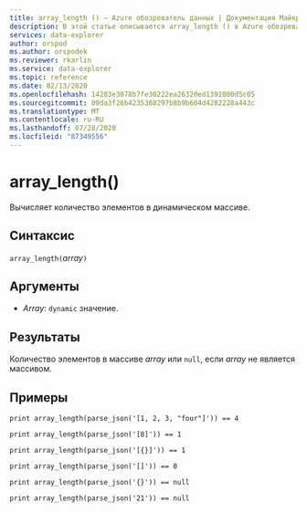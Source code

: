 ```yaml
---
title: array_length () — Azure обозреватель данных | Документация Майкрософт
description: В этой статье описывается array_length () в Azure обозреватель данных.
services: data-explorer
author: orspod
ms.author: orspodek
ms.reviewer: rkarlin
ms.service: data-explorer
ms.topic: reference
ms.date: 02/13/2020
ms.openlocfilehash: 14203e3078b7fe30222ea26320ed1391000d5c05
ms.sourcegitcommit: 09da3f26b4235368297b8b9b604d4282228a443c
ms.translationtype: MT
ms.contentlocale: ru-RU
ms.lasthandoff: 07/28/2020
ms.locfileid: "87349556"
---
```

# <a name="array_length"></a>array_length()

Вычисляет количество элементов в динамическом массиве.

## <a name="syntax"></a>Синтаксис

`array_length(`*array*`)`

## <a name="arguments"></a>Аргументы

* *Array*: `dynamic` значение.

## <a name="returns"></a>Результаты

Количество элементов в массиве *array* или `null`, если *array* не является массивом.

## <a name="examples"></a>Примеры

```kusto
print array_length(parse_json('[1, 2, 3, "four"]')) == 4

print array_length(parse_json('[8]')) == 1

print array_length(parse_json('[{}]')) == 1

print array_length(parse_json('[]')) == 0

print array_length(parse_json('{}')) == null

print array_length(parse_json('21')) == null
```